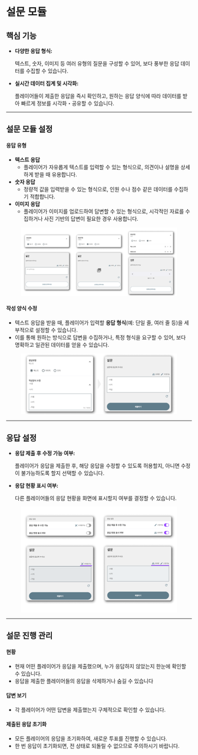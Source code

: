 # 설문 모듈

## 핵심 기능

*   **다양한 응답 형식:**

    텍스트, 숫자, 이미지 등 여러 유형의 질문을 구성할 수 있어, 보다 풍부한 응답 데이터를 수집할 수 있습니다.
*   **실시간 데이터 집계 및 시각화:**

    플레이어들이 제출한 응답을 즉시 확인하고, 원하는 응답 양식에 따라 데이터를 받아 빠르게 정보를 시각화・공유할 수 있습니다.

***

## 설문 모듈 설정

#### 응답 유형

* **텍스트 응답**
  * 플레이어가 자유롭게 텍스트를 입력할 수 있는 형식으로, 의견이나 설명을 상세하게 받을 때 유용합니다.
* **숫자 응답**
  * 정량적 값을 입력받을 수 있는 형식으로, 인원 수나 점수 같은 데이터를 수집하기 적합합니다.
* **이미지 응답**
  * 플레이어가 이미지를 업로드하여 답변할 수 있는 형식으로, 시각적인 자료를 수집하거나 사진 기반의 답변이 필요한 경우 사용합니다.



<figure><img src="../.gitbook/assets/Group 79.png" alt=""><figcaption></figcaption></figure>

#### 작성 양식 수정

* 텍스트 응답을 받을 때, 플레이어가 입력할 **응답 형식**(예: 단일 줄, 여러 줄 등)을 세부적으로 설정할 수 있습니다.
* 이를 통해 원하는 방식으로 답변을 수집하거나, 특정 형식을 요구할 수 있어, 보다 명확하고 일관된 데이터를 얻을 수 있습니다.



<figure><img src="../.gitbook/assets/작성 양식 (1).png" alt=""><figcaption></figcaption></figure>





***

## 응답 설정

*   **응답 제출 후 수정 가능 여부:**

    플레이어가 응답을 제출한 후, 해당 응답을 수정할 수 있도록 허용할지, 아니면 수정이 불가능하도록 할지 선택할 수 있습니다.
*   **응답 현황 표시 여부:**

    다른 플레이어들의 응답 현황을 화면에 표시할지 여부를 결정할 수 있습니다.





<figure><img src="../.gitbook/assets/응답 설정 (1).png" alt=""><figcaption></figcaption></figure>





***

## 설문 진행 관리

#### **현황**

* 현재 어떤 플레이어가 응답을 제출했으며, 누가 응답하지 않았는지 한눈에 확인할 수 있습니다.
* 응답을 제출한 플레이어들의 응답을 삭제하거나 숨길 수 있습니다

#### **답변 보기**

* 각 플레이어가 어떤 답변을 제출했는지 구체적으로 확인할 수 있습니다.

#### **제출된 응답 초기화**

* 모든 플레이어의 응답을 초기화하여, 새로운 투표를 진행할 수 있습니다.
* 한 번 응답이 초기화되면, 전 상태로 되돌릴 수 없으므로 주의하시기 바랍니다.
